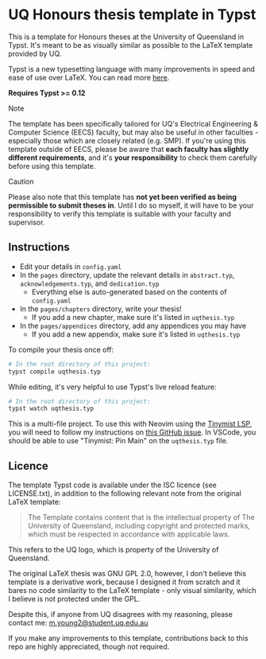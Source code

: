 # UQ Honours thesis template in Typst
This is a template for Honours theses at the University of Queensland in Typst. It's meant to be as visually
similar as possible to the LaTeX template provided by UQ.

Typst is a new typesetting language with many improvements in speed and ease of use over LaTeX. You can read
more [here](https://typst.app/).

**Requires Typst >= 0.12**

> [!NOTE]
> The template has been specifically tailored for UQ's Electrical Engineering & Computer Science
> (EECS) faculty, but may also be useful in other faculties - especially those which are closely related (e.g.
> SMP). If you're using this template outside of EECS, please be aware that **each faculty has slightly different
> requirements**, and it's **your responsibility** to check them carefully before using this template.

> [!CAUTION]
> Please also note that this template has **not yet been verified as being permissible to submit
> theses in**. Until I do so myself, it will have to be your responsibility to verify this template is suitable
> with your faculty and supervisor.

## Instructions
- Edit your details in `config.yaml`
- In the `pages` directory, update the relevant details in `abstract.typ`, `acknowledgements.typ`, and
`dedication.typ`
    - Everything else is auto-generated based on the contents of `config.yaml`
- In the `pages/chapters` directory, write your thesis!
    - If you add a new chapter, make sure it's listed in `uqthesis.typ`
- In the `pages/appendices` directory, add any appendices you may have
    - If you add a new appendix, make sure it's listed in `uqthesis.typ`

To compile your thesis once off:

```bash
# In the root directory of this project:
typst compile uqthesis.typ
```

While editing, it's very helpful to use Typst's live reload feature:

```bash
# In the root directory of this project:
typst watch uqthesis.typ
```

This is a multi-file project. To use this with Neovim using the [Tinymist
LSP](https://github.com/Myriad-Dreamin/tinymist), you will need to follow my instructions on [this GitHub
issue](https://github.com/Myriad-Dreamin/tinymist/issues/321). In VSCode, you should be able to use "Tinymist:
Pin Main" on the `uqthesis.typ` file.

## Licence
The template Typst code is available under the ISC licence (see LICENSE.txt), in addition to the following
relevant note from the original LaTeX template:

> The Template contains content that is the intellectual property of The University of Queensland, including
> copyright and protected marks, which must be respected in accordance with applicable laws.

This refers to the UQ logo, which is property of the University of Queensland.

The original LaTeX thesis was GNU GPL 2.0, however, I don't believe this template is a derivative work,
because I designed it from scratch and it bares no code similarity to the LaTeX template - only visual
similarity, which I believe is not protected under the GPL.

Despite this, if anyone from UQ disagrees with my reasoning, please contact me: <m.young2@student.uq.edu.au>

If you make any improvements to this template, contributions back to this repo are highly appreciated, though
not required.
